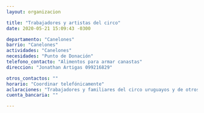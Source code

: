 ```yaml
---
layout: organizacion

title: "Trabajadores y artistas del circo"
date: 2020-05-21 15:09:43 -0300

departamento: "Canelones"
barrio: "Canelones"
actividades: "Canelones"
necesidades: "Punto de Donación"
telefono_contacto: "Alimentos para armar canastas"
direccion: "Jonathan Artigas 099216829"

otros_contactos: ""
horario: "Coordinar telefónicamente"
aclaraciones: "Trabajadores y familiares del circo uruguayos y de otros países de latinoamerica se encuentran sin ingresos y sin poder volver a sus países. Se mueven con el circo. Argentina, Ecuador, Montevideo, Canelones."
cuenta_bancaria: ""

---
```

